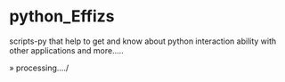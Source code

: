 # python_Effizs
scripts-py that help to get and know about python interaction ability with other applications and more.....

» processing..../
